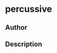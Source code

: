 # percussive

## Author

<!-- Insert Your Name Here -->

## Description

<!-- Describe your example here -->
